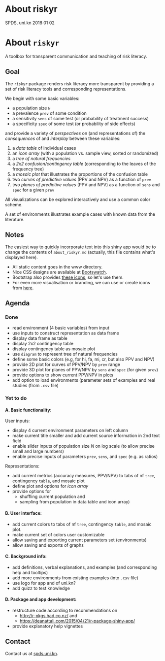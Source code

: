 About riskyr
================
SPDS, uni.kn
2018 01 02

About `riskyr`
==============

A toolbox for transparent communication and teaching of risk literacy.

Goal
----

The `riskyr` package renders risk literacy more transparent by providing a set of risk literacy tools and corresponding representations.

We begin with some basic variables:

-   a population size `N`
-   a prevalence `prev` of some condition
-   a sensitivity `sens` of some test (or probability of treatment success)
-   a specificity `spec` of some test (or probability of side effects)

and provide a variety of *perspectives* on (and representations of) the *consequences* of and *interplay* between these variables:

1.  a *data table* of individual cases
2.  an *icon array* (with a population vs. sample view, sorted or randomized)
3.  a *tree of natural frequencies*
4.  a *2x2 confusion/contingency table* (corresponding to the leaves of the frequency tree)
5.  a *mosaic plot* that illustrates the proportions of the confusion table
6.  two *curves of predictive values* (PPV and NPV) as a function of `prev`
7.  two *planes of predictive values* (PPV and NPV) as a function of `sens` and `spec` for a given `prev`
    <!-- 8. fact boxes (with additional details on benefits and harms of tests or treatments)  -->

All visualizations can be explored interactively and use a common color scheme.

A set of environments illustrates example cases with known data from the literature.

Notes
-----

The easiest way to quickly incorporate text into this shiny app would be to change the contents of `about_riskyr.md` (actually, this file contains what's displayed here).

-   All static content goes in the www directory.
-   Nice CSS designs are available at [Bootswatch](https://bootswatch.com/3/).
-   Bootstrap also provides [these icons](https://www.w3schools.com/icons/bootstrap_icons_glyphicons.asp), so let's use them.
-   For even more visualisation or branding, we can use or create icons from [here](https://www.flaticon.com/authors/vectors-market).

Agenda
------

### Done

-   read environment (4 basic variables) from input
-   use inputs to construct representation as data frame
-   display data frame as table
-   display 2x2 contingency table
-   display contingency table as mosaic plot
-   use `diagram` to represent tree of natural frequencies
-   define some basic colors (e.g, for hi, fa, mi, cr, but also PPV and NPV)
-   provide 2D plot for curves of PPV/NPV by `prev` range
-   provide 3D plot for planes of PPV/NPV by `sens` and `spec` (for given `prev`)
-   provide options to show current PPV/NPV in plots
-   add option to load environments (parameter sets of examples and real studies (from `.csv` file)

### Yet to do

#### A. Basic functionality:

User inputs:

-   display 4 current environment parameters on left column
-   make current title smaller and add current source information in 2nd text field
-   enable slider inputs of population size *N* on log scale (to allow precise small and large numbers)
-   enable precise inputs of parameters `prev`, `sens`, and `spec` (e.g. as ratios)

Representations:

-   add current metrics (accuracy measures, PPV/NPV) to tabs of nf `tree`, contingency `table`, and mosaic plot
-   define plot and options for *icon array*
-   provide options for
    -   shuffling current population and
    -   sampling from population in data table and icon array)

#### B. User interface:

-   add current colors to tabs of nf `tree`, contingency `table`, and mosaic plot.
-   make current set of colors user customizable
-   allow saving and exporting current parameters set (environments)
-   allow saving and exports of graphs

#### C. Background info:

-   add definitions, verbal explanations, and examples (and corresponding help and tooltips)
-   add more environments from existing examples (into `.csv` file)
-   use logo for app and of uni.kn?
-   add quizz to test knowledge

#### D. Package and app development:

-   restructure code according to recommendations on
    -   <http://r-pkgs.had.co.nz/> and
    -   <https://deanattali.com/2015/04/21/r-package-shiny-app/>
-   provide explanatory help vignettes

Contact
-------

Contact us at [spds.uni.kn](http://spds.uni-konstanz.de).
